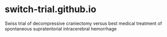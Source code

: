 switch-trial.github.io
======================

Swiss trial of decompressive craniectomy versus best medical treatment of spontaneous supratentorial intracerebral hemorrhage

